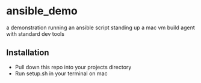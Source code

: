 # ansible_demo
a demonstration running an ansible script standing up a mac vm build agent with standard dev tools


## Installation
- Pull down this repo into your projects directory
- Run setup.sh in your terminal on mac
